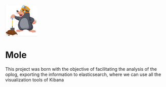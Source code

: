 <img src="./icon.png" width="100" height="100">  
  
# Mole

This project was born with the objective of facilitating the analysis of the oplog, exporting the information to elasticsearch, where we can use all the visualization tools of Kibana

